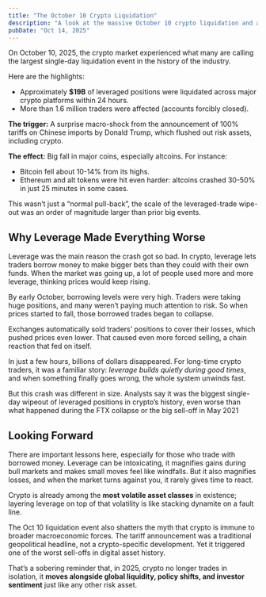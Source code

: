 ```yaml
---
title: "The October 10 Crypto Liquidation"
description: "A look at the massive October 10 crypto liquidation and a clear warning about how dangerous leverage can be."
pubDate: "Oct 14, 2025"
---
```


On October 10, 2025, the crypto market experienced what many are calling the largest single-day liquidation event in the history of the industry.

Here are the highlights:

- Approximately **$19B** of leveraged positions were liquidated across major crypto platforms within 24 hours.
- More than 1.6 million traders were affected (accounts forcibly closed).

**The trigger:** A surprise macro-shock from the announcement of 100% tariffs on Chinese imports by Donald Trump, which flushed out risk assets, including crypto.

**The effect:** Big fall in major coins, especially altcoins. For instance:

- Bitcoin fell about 10-14% from its highs.
- Ethereum and alt tokens were hit even harder: altcoins crashed 30-50% in just 25 minutes in some cases.

This wasn’t just a “normal pull-back”, the scale of the leveraged-trade wipe-out was an order of magnitude larger than prior big events.

## Why Leverage Made Everything Worse

Leverage was the main reason the crash got so bad. In crypto, leverage lets traders borrow money to make bigger bets than they could with their own funds. When the market was going up, a lot of people used more and more leverage, thinking prices would keep rising.

By early October, borrowing levels were very high. Traders were taking huge positions, and many weren’t paying much attention to risk. So when prices started to fall, those borrowed trades began to collapse.

Exchanges automatically sold traders’ positions to cover their losses, which pushed prices even lower. That caused even more forced selling, a chain reaction that fed on itself.

In just a few hours, billions of dollars disappeared. For long-time crypto traders, it was a familiar story: _leverage builds quietly during good times_, and when something finally goes wrong, the whole system unwinds fast.

But this crash was different in size. Analysts say it was the biggest single-day wipeout of leveraged positions in crypto’s history, even worse than what happened during the FTX collapse or the big sell-off in May 2021

## Looking Forward

There are important lessons here, especially for those who trade with borrowed money. Leverage can be intoxicating, it magnifies gains during bull markets and makes small moves feel like windfalls. But it also magnifies losses, and when the market turns against you, it rarely gives time to react.

Crypto is already among the **most volatile asset classes** in existence; layering leverage on top of that volatility is like stacking dynamite on a fault line.

The Oct 10 liquidation event also shatters the myth that crypto is immune to broader macroeconomic forces. The tariff announcement was a traditional geopolitical headline, not a crypto-specific development. Yet it triggered one of the worst sell-offs in digital asset history.

That’s a sobering reminder that, in 2025, crypto no longer trades in isolation, it **moves alongside global liquidity, policy shifts, and investor sentiment** just like any other risk asset.
